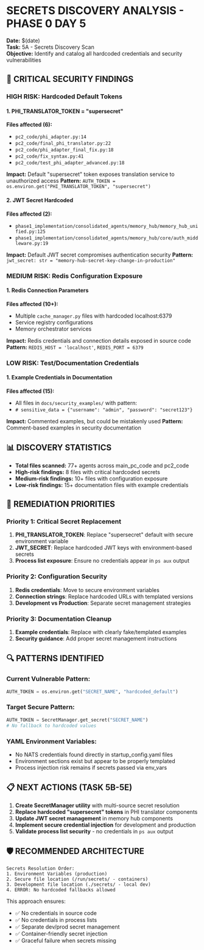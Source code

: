 # SECRETS DISCOVERY ANALYSIS - PHASE 0 DAY 5
**Date:** $(date)  
**Task:** 5A - Secrets Discovery Scan  
**Objective:** Identify and catalog all hardcoded credentials and security vulnerabilities

## 🚨 CRITICAL SECURITY FINDINGS

### **HIGH RISK: Hardcoded Default Tokens**

#### 1. PHI_TRANSLATOR_TOKEN = "supersecret"
**Files affected (6):**
- `pc2_code/phi_adapter.py:14`
- `pc2_code/final_phi_translator.py:22`
- `pc2_code/phi_adapter_final_fix.py:18`
- `pc2_code/fix_syntax.py:41`
- `pc2_code/test_phi_adapter_advanced.py:18`

**Impact:** Default "supersecret" token exposes translation service to unauthorized access
**Pattern:** `AUTH_TOKEN = os.environ.get("PHI_TRANSLATOR_TOKEN", "supersecret")`

#### 2. JWT Secret Hardcoded
**Files affected (2):**
- `phase1_implementation/consolidated_agents/memory_hub/memory_hub_unified.py:125`
- `phase1_implementation/consolidated_agents/memory_hub/core/auth_middleware.py:19`

**Impact:** Default JWT secret compromises authentication security
**Pattern:** `jwt_secret: str = "memory-hub-secret-key-change-in-production"`

### **MEDIUM RISK: Redis Configuration Exposure**

#### 1. Redis Connection Parameters
**Files affected (10+):**
- Multiple `cache_manager.py` files with hardcoded localhost:6379
- Service registry configurations
- Memory orchestrator services

**Impact:** Redis credentials and connection details exposed in source code
**Pattern:** `REDIS_HOST = 'localhost'`, `REDIS_PORT = 6379`

### **LOW RISK: Test/Documentation Credentials**

#### 1. Example Credentials in Documentation
**Files affected (15):**
- All files in `docs/security_examples/` with pattern:
- `# sensitive_data = {"username": "admin", "password": "secret123"}`

**Impact:** Commented examples, but could be mistakenly used
**Pattern:** Comment-based examples in security documentation

## 📊 DISCOVERY STATISTICS

- **Total files scanned:** 77+ agents across main_pc_code and pc2_code
- **High-risk findings:** 8 files with critical hardcoded secrets
- **Medium-risk findings:** 10+ files with configuration exposure
- **Low-risk findings:** 15+ documentation files with example credentials

## 🎯 REMEDIATION PRIORITIES

### **Priority 1: Critical Secret Replacement**
1. **PHI_TRANSLATOR_TOKEN**: Replace "supersecret" default with secure environment variable
2. **JWT_SECRET**: Replace hardcoded JWT keys with environment-based secrets
3. **Process list exposure**: Ensure no credentials appear in `ps aux` output

### **Priority 2: Configuration Security**
1. **Redis credentials**: Move to secure environment variables
2. **Connection strings**: Replace hardcoded URLs with templated versions
3. **Development vs Production**: Separate secret management strategies

### **Priority 3: Documentation Cleanup**
1. **Example credentials**: Replace with clearly fake/templated examples
2. **Security guidance**: Add proper secret management instructions

## 🔍 PATTERNS IDENTIFIED

### **Current Vulnerable Pattern:**
```python
AUTH_TOKEN = os.environ.get("SECRET_NAME", "hardcoded_default")
```

### **Target Secure Pattern:**
```python
AUTH_TOKEN = SecretManager.get_secret("SECRET_NAME")
# No fallback to hardcoded values
```

### **YAML Environment Variables:**
- No NATS credentials found directly in startup_config.yaml files
- Environment sections exist but appear to be properly templated
- Process injection risk remains if secrets passed via env_vars

## 📋 NEXT ACTIONS (TASK 5B-5E)

1. **Create SecretManager utility** with multi-source secret resolution
2. **Replace hardcoded "supersecret" tokens** in PHI translator components
3. **Update JWT secret management** in memory hub components
4. **Implement secure credential injection** for development and production
5. **Validate process list security** - no credentials in `ps aux` output

## 🛡️ RECOMMENDED ARCHITECTURE

```
Secrets Resolution Order:
1. Environment Variables (production)
2. Secure file location (/run/secrets/ - containers)
3. Development file location (./secrets/ - local dev)
4. ERROR: No hardcoded fallbacks allowed
```

This approach ensures:
- ✅ No credentials in source code
- ✅ No credentials in process lists
- ✅ Separate dev/prod secret management
- ✅ Container-friendly secret injection
- ✅ Graceful failure when secrets missing 